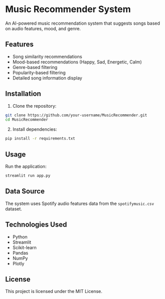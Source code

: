 # Music Recommender System

An AI-powered music recommendation system that suggests songs based on audio features, mood, and genre.

## Features

- Song similarity recommendations
- Mood-based recommendations (Happy, Sad, Energetic, Calm)
- Genre-based filtering
- Popularity-based filtering
- Detailed song information display

## Installation

1. Clone the repository:
```bash
git clone https://github.com/your-username/MusicRecommender.git
cd MusicRecommender
```

2. Install dependencies:
```bash
pip install -r requirements.txt
```

## Usage

Run the application:
```bash
streamlit run app.py
```

## Data Source

The system uses Spotify audio features data from the `spotifymusic.csv` dataset.

## Technologies Used

- Python
- Streamlit
- Scikit-learn
- Pandas
- NumPy
- Plotly

## License

This project is licensed under the MIT License. 